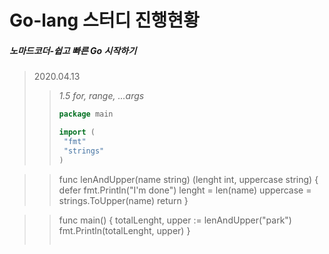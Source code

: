 Go-lang 스터디 진행현황
=============
##### 노마드코더-쉽고 빠른 Go 시작하기
> 2020.04.13 
>> *1.5 for, range, ...args*
>> ```go
>> package main
>>
>> import (
>> 	"fmt"
>> 	"strings"
>> ) 

>> func lenAndUpper(name string) (lenght int, uppercase string) {
>> 	defer fmt.Println("I'm done")
>> 	lenght = len(name)
>> 	uppercase = strings.ToUpper(name)
>> 	return
>> }

>> func main() {
>> 	totalLenght, upper := lenAndUpper("park")
>> 	fmt.Println(totalLenght, upper)
>> }
>> ```


